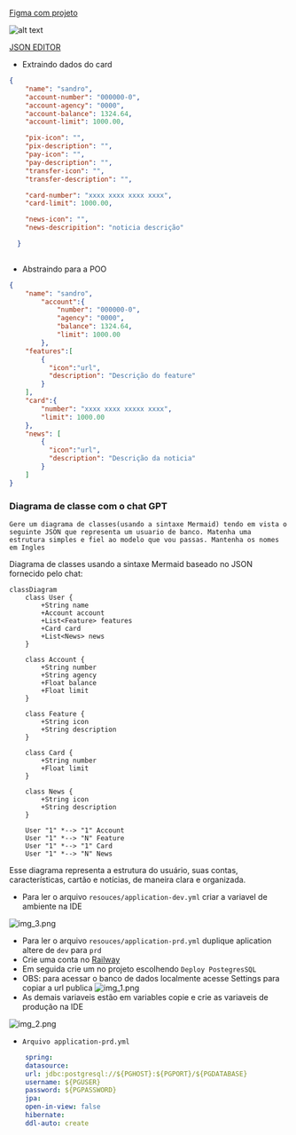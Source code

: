 [Figma com projeto](https://www.figma.com/design/0ZsjwjsYlYd3timxqMWlbj/SANTANDER---Projeto-Web%2FMobile?node-id=1421-432&node-type=frame)

![alt text](image.png)

[JSON EDITOR](https://jsoneditoronline.org/)

- Extraindo dados do card

````json
{
    "name": "sandro",
    "account-number": "000000-0",
    "account-agency": "0000",
    "account-balance": 1324.64,
    "account-limit": 1000.00,

    "pix-icon": "",
    "pix-description": "",
    "pay-icon": "",
    "pay-description": "",
    "transfer-icon": "",
    "transfer-description": "",

    "card-number": "xxxx xxxx xxxx xxxx",
    "card-limit": 1000.00,

    "news-icon": "",
    "news-descripition": "noticia descrição"

  }
  
````

- Abstraindo para a POO

````json
{
    "name": "sandro",
        "account":{
            "number": "000000-0",
            "agency": "0000",
            "balance": 1324.64,
            "limit": 1000.00
        }, 
    "features":[
        {
          "icon":"url",
          "description": "Descrição do feature"
        }
    ],
    "card":{
        "number": "xxxx xxxx xxxxx xxxx",
        "limit": 1000.00
    },
    "news": [
        {
          "icon":"url",
          "description": "Descrição da noticia"
        }
    ]
}
````

### Diagrama de classe com o chat GPT 

````text
Gere um diagrama de classes(usando a sintaxe Mermaid) tendo em vista o seguinte JSON que representa um usuario de banco. Matenha uma estrutura simples e fiel ao modelo que vou passas. Mantenha os nomes em Ingles

````


Diagrama de classes usando a sintaxe Mermaid baseado no JSON fornecido pelo chat:

````mermaid
classDiagram
    class User {
        +String name
        +Account account
        +List<Feature> features
        +Card card
        +List<News> news
    }

    class Account {
        +String number
        +String agency
        +Float balance
        +Float limit
    }

    class Feature {
        +String icon
        +String description
    }

    class Card {
        +String number
        +Float limit
    }

    class News {
        +String icon
        +String description
    }

    User "1" *--> "1" Account
    User "1" *--> "N" Feature
    User "1" *--> "1" Card
    User "1" *--> "N" News
````

Esse diagrama representa a estrutura do usuário, suas contas, características, cartão e notícias, de maneira clara e organizada.

- Para ler o arquivo `resouces/application-dev.yml` criar a variavel de ambiente na IDE

![img_3.png](img_3.png)

- Para ler o arquivo `resouces/application-prd.yml` duplique aplication altere de `dev` para `prd`
- Crie uma conta no [Railway](https://railway.app/)
- Em seguida crie um no projeto escolhendo ``Deploy PostegresSQL``
- OBS: para acessar o banco de dados localmente acesse Settings para copiar a url publica
![img_1.png](img_1.png)
- As demais variaveis estão em variables copie e crie as variaveis de produção na IDE

![img_2.png](img_2.png)

- `Arquivo application-prd.yml`
````yml
    spring:
    datasource:
    url: jdbc:postgresql://${PGHOST}:${PGPORT}/${PGDATABASE}
    username: ${PGUSER}
    password: ${PGPASSWORD}
    jpa:
    open-in-view: false
    hibernate:
    ddl-auto: create
````


